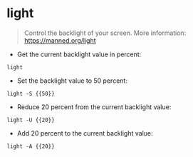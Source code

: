 # light

> Control the backlight of your screen.
> More information: <https://manned.org/light>

- Get the current backlight value in percent:

`light`

- Set the backlight value to 50 percent:

`light -S {{50}}`

- Reduce 20 percent from the current backlight value:

`light -U {{20}}`

- Add 20 percent to the current backlight value:

`light -A {{20}}`
